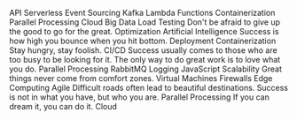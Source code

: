 API Serverless Event Sourcing Kafka Lambda Functions Containerization Parallel Processing Cloud Big Data Load Testing Don't be afraid to give up the good to go for the great. Optimization Artificial Intelligence Success is how high you bounce when you hit bottom.
Deployment Containerization Stay hungry, stay foolish. CI/CD Success usually comes to those who are too busy to be looking for it. The only way to do great work is to love what you do. Parallel Processing RabbitMQ Logging JavaScript
Scalability Great things never come from comfort zones. Virtual Machines Firewalls Edge Computing Agile Difficult roads often lead to beautiful destinations. Success is not in what you have, but who you are. Parallel Processing If you can dream it, you can do it. Cloud
